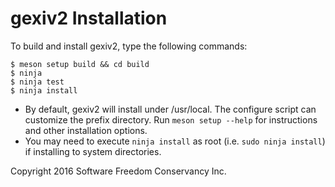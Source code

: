 gexiv2 Installation
===================

To build and install gexiv2, type the following commands:

	$ meson setup build && cd build
	$ ninja
	$ ninja test
	$ ninja install

* By default, gexiv2 will install under /usr/local.  The configure script
  can customize the prefix directory.  Run `meson setup --help` for
  instructions and other installation options.
* You may need to execute `ninja install` as root (i.e. `sudo ninja install`)
  if installing to system directories.


Copyright 2016 Software Freedom Conservancy Inc.
